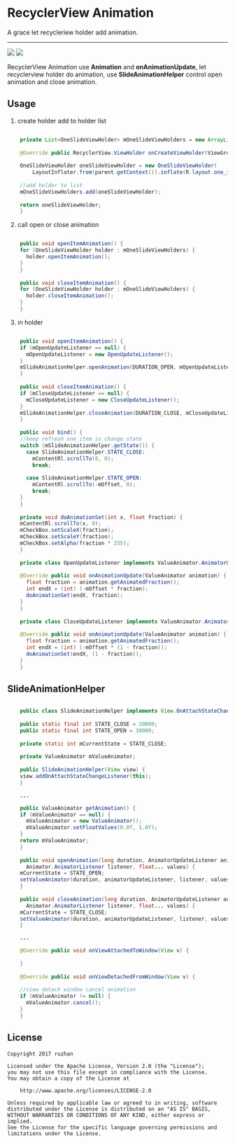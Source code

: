 
RecyclerView Animation
===============

A grace let recycleriew holder add animation.


-----


![](https://github.com/ruzhan123/RecyclerViewItemAnimation/raw/master/gif/item01.gif)
![](https://github.com/ruzhan123/RecyclerViewItemAnimation/raw/master/gif/item02.gif)




RecyclerView Animation use **Animation** and **onAnimationUpdate**, let recyclerview holder do animation, use **SlideAnimationHelper** control open animation and close animation.



Usage
-----

1. create holder add to holder list 

```java

	private List<OneSlideViewHolder> mOneSlideViewHolders = new ArrayList<>();
	
	@Override public RecyclerView.ViewHolder onCreateViewHolder(ViewGroup parent, int viewType) {
	
	OneSlideViewHolder oneSlideViewHolder = new OneSlideViewHolder(
	    LayoutInflater.from(parent.getContext()).inflate(R.layout.one_item, parent, false));
	
	//add holder to list
	mOneSlideViewHolders.add(oneSlideViewHolder);
	
	return oneSlideViewHolder;
	}
```

2. call open or close animation

```java

	public void openItemAnimation() {
	for (OneSlideViewHolder holder : mOneSlideViewHolders) {
	  holder.openItemAnimation();
	}
	}
	
	public void closeItemAnimation() {
	for (OneSlideViewHolder holder : mOneSlideViewHolders) {
	  holder.closeItemAnimation();
	}
	}
```


3. in holder

```java

	public void openItemAnimation() {
	if (mOpenUpdateListener == null) {
	  mOpenUpdateListener = new OpenUpdateListener();
	}
	mSlideAnimationHelper.openAnimation(DURATION_OPEN, mOpenUpdateListener);
	}
	
	public void closeItemAnimation() {
	if (mCloseUpdateListener == null) {
	  mCloseUpdateListener = new CloseUpdateListener();
	}
	mSlideAnimationHelper.closeAnimation(DURATION_CLOSE, mCloseUpdateListener);
	}
	
	public void bind() {
	//keep refresh one_item is change state
	switch (mSlideAnimationHelper.getState()) {
	  case SlideAnimationHelper.STATE_CLOSE:
	    mContentRl.scrollTo(0, 0);
	    break;
	
	  case SlideAnimationHelper.STATE_OPEN:
	    mContentRl.scrollTo(-mOffset, 0);
	    break;
	}
	}
	
	private void doAnimationSet(int x, float fraction) {
	mContentRl.scrollTo(x, 0);
	mCheckBox.setScaleX(fraction);
	mCheckBox.setScaleY(fraction);
	mCheckBox.setAlpha(fraction * 255);
	}
	
	private class OpenUpdateListener implements ValueAnimator.AnimatorUpdateListener {
	
	@Override public void onAnimationUpdate(ValueAnimator animation) {
	  float fraction = animation.getAnimatedFraction();
	  int endX = (int) (-mOffset * fraction);
	  doAnimationSet(endX, fraction);
	}
	}
	
	private class CloseUpdateListener implements ValueAnimator.AnimatorUpdateListener {
	
	@Override public void onAnimationUpdate(ValueAnimator animation) {
	  float fraction = animation.getAnimatedFraction();
	  int endX = (int) (-mOffset * (1 - fraction));
	  doAnimationSet(endX, (1 - fraction));
	}
	}
```


SlideAnimationHelper
-----

```java

	public class SlideAnimationHelper implements View.OnAttachStateChangeListener {
	
	public static final int STATE_CLOSE = 20000;
	public static final int STATE_OPEN = 30000;
	
	private static int mCurrentState = STATE_CLOSE;
	
	private ValueAnimator mValueAnimator;
	
	public SlideAnimationHelper(View view) {
	view.addOnAttachStateChangeListener(this);
	}

	...

	public ValueAnimator getAnimation() {
	if (mValueAnimator == null) {
	  mValueAnimator = new ValueAnimator();
	  mValueAnimator.setFloatValues(0.0f, 1.0f);
	}
	return mValueAnimator;
	}
	
	public void openAnimation(long duration, AnimatorUpdateListener animatorUpdateListener,
	  Animator.AnimatorListener listener, float... values) {
	mCurrentState = STATE_OPEN;
	setValueAnimator(duration, animatorUpdateListener, listener, values);
	}
	
	public void closeAnimation(long duration, AnimatorUpdateListener animatorUpdateListener,
	  Animator.AnimatorListener listener, float... values) {
	mCurrentState = STATE_CLOSE;
	setValueAnimator(duration, animatorUpdateListener, listener, values);
	}

	...

	@Override public void onViewAttachedToWindow(View v) {
	
	}
	
	@Override public void onViewDetachedFromWindow(View v) {
	
	//view detach window cancel animation
	if (mValueAnimator != null) {
	  mValueAnimator.cancel();
	}
	}
```

License
-------

    Copyright 2017 ruzhan

    Licensed under the Apache License, Version 2.0 (the "License");
    you may not use this file except in compliance with the License.
    You may obtain a copy of the License at

        http://www.apache.org/licenses/LICENSE-2.0

    Unless required by applicable law or agreed to in writing, software
    distributed under the License is distributed on an "AS IS" BASIS,
    WITHOUT WARRANTIES OR CONDITIONS OF ANY KIND, either express or implied.
    See the License for the specific language governing permissions and
    limitations under the License.
